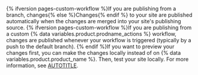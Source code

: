 {% ifversion pages-custom-workflow %}If you are publishing from a branch, changes{% else %}Changes{% endif %} to your site are published automatically when the changes are merged into your site's publishing source. {% ifversion pages-custom-workflow %}If you are publishing from a custom {% data variables.product.prodname_actions %} workflow, changes are published whenever your workflow is triggered (typically by a push to the default branch). {% endif %}If you want to preview your changes first, you can make the changes locally instead of on {% data variables.product.product_name %}. Then, test your site locally. For more information, see [AUTOTITLE](/pages/setting-up-a-github-pages-site-with-jekyll/testing-your-github-pages-site-locally-with-jekyll).
